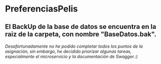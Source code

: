 # PreferenciasPelis

## El BackUp de la base de datos se encuentra en la raiz de la carpeta, con nombre "BaseDatos.bak".
###### Desafortunadamente no he podido completar todos los puntos de la asignación, sin embargo, he decidido priorizar algunas tareas, especialmente el microservicio y la documentación de Swagger.:)
